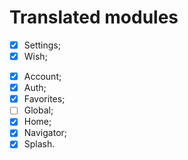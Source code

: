 # Translated modules

- [x] Settings;
- [x] Wish;
<!-- todo: Translate modules -->
- [x] Account;
- [x] Auth;
- [x] Favorites;
- [ ] Global;
- [x] Home;
- [x] Navigator;
- [x] Splash.